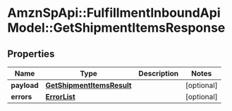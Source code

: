 # AmznSpApi::FulfillmentInboundApiModel::GetShipmentItemsResponse

## Properties
Name | Type | Description | Notes
------------ | ------------- | ------------- | -------------
**payload** | [**GetShipmentItemsResult**](GetShipmentItemsResult.md) |  | [optional] 
**errors** | [**ErrorList**](ErrorList.md) |  | [optional] 

